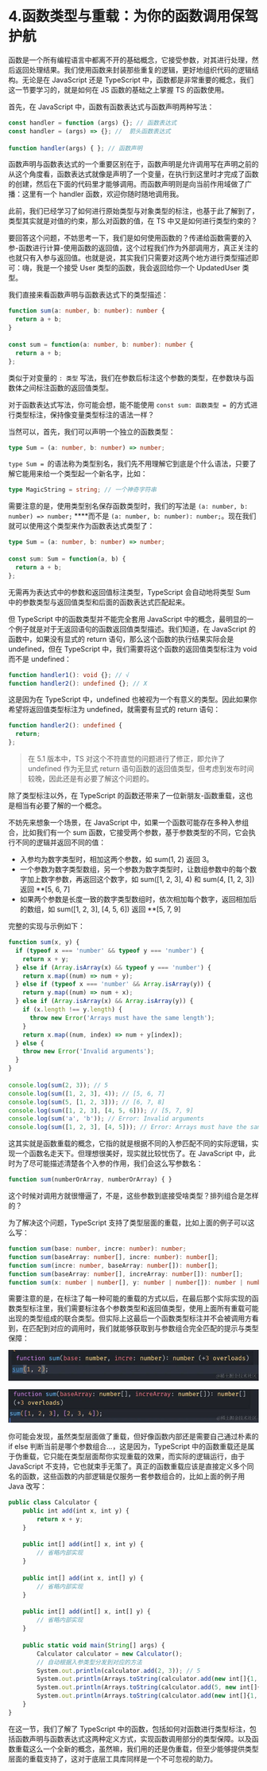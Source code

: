 # 4.函数类型与重载：为你的函数调用保驾护航

函数是一个所有编程语言中都离不开的基础概念，它接受参数，对其进行处理，然后返回处理结果。我们使用函数来封装那些重复的逻辑，更好地组织代码的逻辑结构。无论是在 JavaScript 还是 TypeScript 中，函数都是非常重要的概念，我们这一节要学习的，就是如何在 JS 函数的基础之上掌握 TS 的函数使用。

首先，在 JavaScript 中，函数有函数表达式与函数声明两种写法：

```typescript
const handler = function (args) {}; // 函数表达式
const handler = (args) => {}; //  箭头函数表达式

function handler(args) { }; // 函数声明
```

函数声明与函数表达式的一个重要区别在于，函数声明是允许调用写在声明之前的从这个角度看，函数表达式就像是声明了一个变量，在执行到这里时才完成了函数的创建，然后在下面的代码里才能够调用。而函数声明则是向当前作用域做了广播：这里有一个 handler 函数，欢迎你随时随地调用我。

此前，我们已经学习了如何进行原始类型与对象类型的标注，也基于此了解到了，类型其实就是对值的约束，那么对函数的值，在 TS 中又是如何进行类型约束的？

要回答这个问题，不妨思考一下，我们是如何使用函数的？传递给函数需要的入参-函数进行计算-使用函数的返回值，这个过程我们作为外部调用方，真正关注的也就只有入参与返回值。也就是说，其实我们只需要对这两个地方进行类型描述即可：嗨，我是一个接受 User 类型的函数，我会返回给你一个 UpdatedUser 类型。

我们直接来看函数声明与函数表达式下的类型描述：

```typescript
function sum(a: number, b: number): number {
  return a + b;
}

const sum = function(a: number, b: number): number {
  return a + b;
};
```

类似于对变量的 `: 类型` 写法，我们在参数后标注这个参数的类型，在参数块与函数体之间标注函数的返回值类型。

对于函数表达式写法，你可能会想，能不能使用 ` const sum: 函数类型 =  `的方式进行类型标注，保持像变量类型标注的语法一样？

当然可以，首先，我们可以声明一个独立的函数类型：

```typescript
type Sum = (a: number, b: number) => number;
```

` type Sum =  `的语法称为类型别名，我们先不用理解它到底是个什么语法，只要了解它能用来给一个类型起一个新名字，比如：

```typescript
type MagicString = string; // 一个神奇字符串
```

需要注意的是，使用类型别名保存函数类型时，我们的写法是 `(a: number, b: number) => number;` ****而不是 `(a: number, b: number): number;`。现在我们就可以使用这个类型来作为函数表达式类型了：

```typescript
type Sum = (a: number, b: number) => number;

const sum: Sum = function(a, b) {
  return a + b;
};
```

无需再为表达式中的参数和返回值标注类型，TypeScript 会自动地将类型 Sum 中的参数类型与返回值类型和后面的函数表达式匹配起来。

但 TypeScript 中的函数类型并不能完全套用 JavaScript 中的概念，最明显的一个例子就是对于无返回语句的函数返回值类型描述。我们知道，在 JavaScript 的函数中，如果没有显式的 return 语句，那么这个函数的执行结果实际会是 undefined，但在 TypeScript 中，我们需要将这个函数的返回值类型标注为 void 而不是 undefined：

```typescript
function handler1(): void {}; // √
function handler2(): undefined {}; // X
```

这是因为在 TypeScript 中，undefined 也被视为一个有意义的类型。因此如果你希望将返回值类型标注为 undefined，就需要有显式的 return 语句：

```typescript
function handler2(): undefined {
  return;
};
```

> 在 5.1 版本中，TS 对这个不符直觉的问题进行了修正，即允许了 undefined 作为无显式 return 语句函数的返回值类型，但考虑到发布时间较晚，因此还是有必要了解这个问题的。

  


除了类型标注以外，在 TypeScript 的函数还带来了一位新朋友-函数重载，这也是相当有必要了解的一个概念。

不妨先来想象一个场景，在 JavaScript 中，如果一个函数可能存在多种入参组合，比如我们有一个 sum 函数，它接受两个参数，基于参数类型的不同，它会执行不同的逻辑并返回不同的值：

-   入参均为数字类型时，相加这两个参数，如 sum(1, 2) 返回 3。
-   一个参数为数字类型数组，另一个参数为数字类型时，让数组参数中的每个数字加上数字参数，再返回这个数字，如 sum([1, 2, 3], 4) 和 sum(4, [1, 2, 3]) 返回 **[5, 6, 7]
-   如果两个参数是长度一致的数字类型数组时，依次相加每个数字，返回相加后的数组，如 sum([1, 2, 3], [4, 5, 6]) 返回 **[5, 7, 9]

完整的实现与示例如下：

```typescript
function sum(x, y) {
  if (typeof x === 'number' && typeof y === 'number') {
    return x + y;
  } else if (Array.isArray(x) && typeof y === 'number') {
    return x.map((num) => num + y);
  } else if (typeof x === 'number' && Array.isArray(y)) {
    return y.map((num) => num + x);
  } else if (Array.isArray(x) && Array.isArray(y)) {
    if (x.length !== y.length) {
      throw new Error('Arrays must have the same length');
    }
    return x.map((num, index) => num + y[index]);
  } else {
    throw new Error('Invalid arguments');
  }
}

console.log(sum(2, 3)); // 5
console.log(sum([1, 2, 3], 4)); // [5, 6, 7]
console.log(sum(5, [1, 2, 3])); // [6, 7, 8]
console.log(sum([1, 2, 3], [4, 5, 6])); // [5, 7, 9]
console.log(sum('a', 'b')); // Error: Invalid arguments
console.log(sum([1, 2, 3], [4, 5])); // Error: Arrays must have the same length
```

这其实就是函数重载的概念，它指的就是根据不同的入参匹配不同的实际逻辑，实现一个函数名走天下。但理想很美好，现实就比较忧伤了。在 JavaScript 中，此时为了尽可能描述清楚各个入参的作用，我们会这么写参数名：

```typescript
function sum(numberOrArray, numberOrArray) { }
```

这个时候对调用方就很懵逼了，不是，这些参数到底接受啥类型？排列组合是怎样的？

为了解决这个问题，TypeScript 支持了类型层面的重载，比如上面的例子可以这么写：

```typescript
function sum(base: number, incre: number): number;
function sum(baseArray: number[], incre: number): number[];
function sum(incre: number, baseArray: number[]): number[];
function sum(baseArray: number[], increArray: number[]): number[];
function sum(x: number | number[], y: number | number[]): number | number[] { }
```

需要注意的是，在标注了每一种可能的重载的方式以后，在最后那个实际实现的函数类型标注里，我们需要标注各个参数类型和返回值类型，使用上面所有重载可能出现的类型组成的联合类型。但实际上这最后一个函数类型标注并不会被调用方看到，在匹配到对应的调用时，我们就能够获取到与参数组合完全匹配的提示与类型保障：

![](./images/368f49a382ec794fbe0de025d87b434c.webp )

![](./images/651642be515b07d2ad2fef495eb2802a.webp )

你可能会发现，虽然类型层面做了重载，但好像函数内部还是需要自己通过朴素的 if else 判断当前是哪个参数组合...，这是因为，TypeScript 中的函数重载还是属于伪重载，它只能在类型层面帮你实现重载的效果，而实际的逻辑运行，由于 JavaScript 不支持，它也就束手无策了。真正的函数重载应该是直接定义多个同名的函数，这些函数的内部逻辑是仅服务一套参数组合的，比如上面的例子用 Java 改写：

```typescript
public class Calculator {
    public int add(int x, int y) {
        return x + y;
    }

    public int[] add(int[] x, int y) {
        // 省略内部实现
    }

    public int[] add(int x, int[] y) {
        // 省略内部实现
    }

    public int[] add(int[] x, int[] y) {
        // 省略内部实现
    }

    public static void main(String[] args) {
        Calculator calculator = new Calculator();
        // 自动根据入参类型分发到对应的方法
        System.out.println(calculator.add(2, 3)); // 5
        System.out.println(Arrays.toString(calculator.add(new int[]{1, 2, 3}, 4))); // [5, 6, 7]
        System.out.println(Arrays.toString(calculator.add(5, new int[]{1, 2, 3}))); // [6, 7, 8]
        System.out.println(Arrays.toString(calculator.add(new int[]{1, 2, 3}, new int[]{4, 5, 6}))); // [5, 7, 9]
    }
}
```

在这一节，我们了解了 TypeScript 中的函数，包括如何对函数进行类型标注，包括函数声明与函数表达式这两种定义方式，实现函数调用部分的类型保障。以及函数重载这么一个全新的概念，虽然嘛，我们用的还是伪重载，但至少能够提供类型层面的重载支持了，这对于底层工具库同样是一个不可忽视的助力。